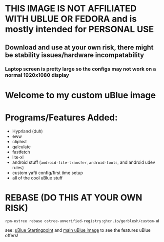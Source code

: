 # THIS IMAGE IS NOT AFFILIATED WITH UBLUE OR FEDORA and is mostly intended for PERSONAL USE

## Download and use at your own risk, there might be stability issues/hardware incompatability
### Laptop screen is pretty large so the configs may not work on a normal 1920x1080 display

# Welcome to my custom uBlue image

# Programs/Features Added:
- Hyprland (duh)
- eww
- cliphist
- qalculate
- fastfetch
- lite-xl
- android stuff (`android-file-transfer`, `android-tools`, and android udev rules)
- custom yafti config/first time setup
- all of the cool uBlue stuff

# REBASE (DO THIS AT YOUR OWN RISK)
 ```bash
 rpm-ostree rebase ostree-unverified-registry:ghcr.io/gerblesh/custom-ublue-hyprland:latest
 ```
see: [uBlue Startingpoint](https://github.com/ublue-os/startingpoint) and [main uBlue image](https://github.com/ublue-os/main) to see the features uBlue offers!
